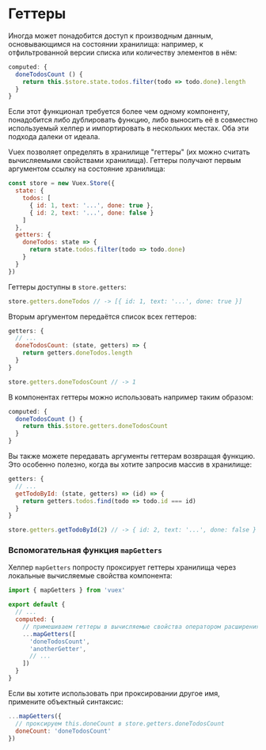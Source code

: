 # Геттеры

Иногда может понадобится доступ к производным данным, основывающимся на состоянии хранилища: например, к отфильтрованной версии списка или количеству элементов в нём:

``` js
computed: {
  doneTodosCount () {
    return this.$store.state.todos.filter(todo => todo.done).length
  }
}
```

Если этот функционал требуется более чем одному компоненту, понадобится либо дублировать функцию, либо выносить её в совместно используемый хелпер и импортировать в нескольких местах. Оба эти подхода далеки от идеала.

Vuex позволяет определять в хранилище "геттеры" (их можно считать вычисляемыми свойствами хранилища). Геттеры получают первым аргументом ссылку на состояние хранилища:

``` js
const store = new Vuex.Store({
  state: {
    todos: [
      { id: 1, text: '...', done: true },
      { id: 2, text: '...', done: false }
    ]
  },
  getters: {
    doneTodos: state => {
      return state.todos.filter(todo => todo.done)
    }
  }
})
```

Геттеры доступны в `store.getters`:

``` js
store.getters.doneTodos // -> [{ id: 1, text: '...', done: true }]
```

Вторым аргументом передаётся список всех геттеров:

``` js
getters: {
  // ...
  doneTodosCount: (state, getters) => {
    return getters.doneTodos.length
  }
}
```

``` js
store.getters.doneTodosCount // -> 1
```

В компонентах геттеры можно использовать например таким образом:

``` js
computed: {
  doneTodosCount () {
    return this.$store.getters.doneTodosCount
  }
}
```

Вы также можете передавать аргументы геттерам возвращая функцию. Это особенно полезно, когда вы хотите запросив массив в хранилище:

```js
getters: {
  // ...
  getTodoById: (state, getters) => (id) => {
    return getters.todos.find(todo => todo.id === id)
  }
}
```

``` js
store.getters.getTodoById(2) // -> { id: 2, text: '...', done: false }
```

### Вспомогательная функция `mapGetters`

Хелпер `mapGetters` попросту проксирует геттеры хранилища через локальные вычисляемые свойства компонента:

``` js
import { mapGetters } from 'vuex'

export default {
  // ...
  computed: {
    // примешиваем геттеры в вычисляемые свойства оператором расширения
    ...mapGetters([
      'doneTodosCount',
      'anotherGetter',
      // ...
    ])
  }
}
```

Если вы хотите использовать при проксировании другое имя, примените объектный синтаксис:

``` js
...mapGetters({
  // проксируем this.doneCount в store.getters.doneTodosCount
  doneCount: 'doneTodosCount'
})
```
